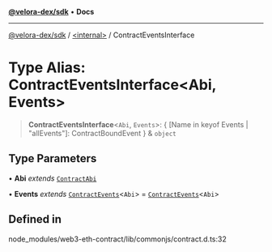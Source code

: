[**@velora-dex/sdk**](../../README.md) • **Docs**

***

[@velora-dex/sdk](../../globals.md) / [\<internal\>](../README.md) / ContractEventsInterface

# Type Alias: ContractEventsInterface\<Abi, Events\>

> **ContractEventsInterface**\<`Abi`, `Events`\>: \{ \[Name in keyof Events \| "allEvents"\]: ContractBoundEvent \} & `object`

## Type Parameters

• **Abi** *extends* [`ContractAbi`](ContractAbi.md)

• **Events** *extends* [`ContractEvents`](../namespaces/Users_andriishymkiv_work_velora_sdk_node_modules_web3-types_lib_commonjs_index/type-aliases/ContractEvents.md)\<`Abi`\> = [`ContractEvents`](../namespaces/Users_andriishymkiv_work_velora_sdk_node_modules_web3-types_lib_commonjs_index/type-aliases/ContractEvents.md)\<`Abi`\>

## Defined in

node\_modules/web3-eth-contract/lib/commonjs/contract.d.ts:32
